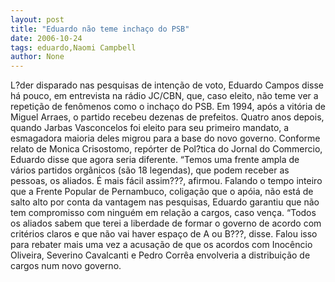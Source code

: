 ```yaml
---
layout: post
title: "Eduardo não teme inchaço do PSB"
date: 2006-10-24
tags: eduardo,Naomi Campbell
author: None
---
```

L?der disparado nas pesquisas de intenção de voto, Eduardo Campos disse há pouco, em entrevista na rádio JC/CBN, que, caso eleito, não teme ver a repetição de fenômenos como o inchaço do PSB.
Em 1994, após a vitória de Miguel Arraes, o partido recebeu dezenas de prefeitos. Quatro anos depois, quando Jarbas Vasconcelos foi eleito para seu primeiro mandato, a esmagadora maioria
 deles migrou para a base do novo governo.
Conforme relato de Monica Crisostomo, repórter de Pol?tica do Jornal do Commercio, Eduardo disse que agora seria diferente. “Temos uma frente ampla de vários partidos orgânicos (são 18 legendas), que podem receber as pessoas, os aliados. É mais fácil assim???, afirmou.
Falando o tempo inteiro que a Frente Popular de Pernambuco, coligação que o apóia, não está de salto alto por conta da vantagem nas pesquisas, Eduardo garantiu que não tem compromisso com ninguém em relação a cargos, caso vença.
“Todos os aliados sabem que terei a liberdade de formar o governo de acordo com critérios claros e que não vai haver espaço de A ou B???, disse. Falou isso para rebater mais uma vez a acusação de que os acordos com Inocêncio Oliveira, Severino Cavalcanti e Pedro Corrêa envolveria a distribuição de cargos num novo governo. 